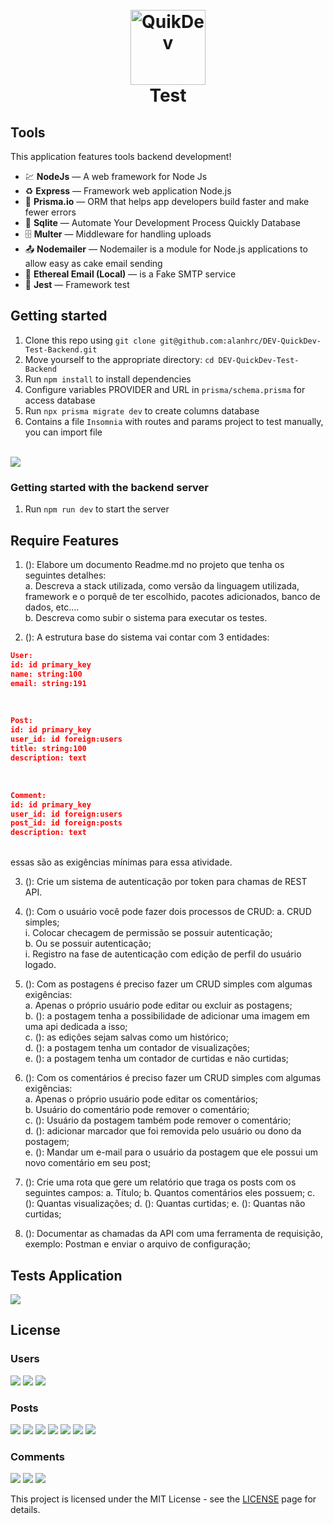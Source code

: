 <h1 align="center">
<br>
  <img src="https://quikdev.com.br/wp-content/uploads/2020/04/cropped-quikdev-logo.png" alt="QuikDev" width="120">
<br>
Test
</h1>

## Tools

This application features tools backend development!

- 💹 **NodeJs** — A web framework for Node Js
- ♻️ **Express** — Framework web application Node.js
- 📄 **Prisma.io** — ORM that helps app developers build faster and make fewer errors
- 💾 **Sqlite** — Automate Your Development Process Quickly Database
- 🗄 **Multer** — Middleware for handling uploads
- 📤 **Nodemailer** — Nodemailer is a module for Node.js applications to allow easy as cake email sending
- 📝 **Ethereal Email (Local)** — is a Fake SMTP service
- 📝 **Jest** — Framework test

## Getting started

1. Clone this repo using `git clone git@github.com:alanhrc/DEV-QuickDev-Test-Backend.git`
2. Move yourself to the appropriate directory: `cd DEV-QuickDev-Test-Backend`<br />
3. Run `npm install` to install dependencies<br />
4. Configure variables PROVIDER and URL in `prisma/schema.prisma` for access database<br />
5. Run `npx prisma migrate dev` to create columns database
6. Contains a file `Insomnia` with routes and params project to test manually, you can import file

<br />

<img src="./assets/insomnia.png" />

<br />

### Getting started with the backend server

1. Run `npm run dev` to start the server

## Require Features

1. (): Elabore um documento Readme.md no projeto que tenha os seguintes detalhes:<br />
a. Descreva a stack utilizada, como versão da linguagem utilizada, framework e o
porquê de ter escolhido, pacotes adicionados, banco de dados, etc....<br />
b. Descreva como subir o sistema para executar os testes.<br />

2. (): A estrutura base do sistema vai contar com 3 entidades:

```json
User:
id: id primary_key
name: string:100
email: string:191
```

<br />

```json
Post:
id: id primary_key
user_id: id foreign:users
title: string:100
description: text
```

<br />

```json
Comment:
id: id primary_key
user_id: id foreign:users
post_id: id foreign:posts
description: text
```

<br />
essas são as exigências mínimas para essa atividade.<br />

3. (): Crie um sistema de autenticação por token para chamas de REST API.<br />

4. (): Com o usuário você pode fazer dois processos de CRUD:
a. CRUD simples;<br />
i. Colocar checagem de permissão se possuir autenticação;<br />
b. Ou se possuir autenticação;<br />
i. Registro na fase de autenticação com edição de perfil do usuário logado.<br />

5. (): Com as postagens é preciso fazer um CRUD simples com algumas exigências:<br />
a. Apenas o próprio usuário pode editar ou excluir as postagens;<br />
b. (): a postagem tenha a possibilidade de adicionar uma imagem em uma api
dedicada a isso;<br />
c. (): as edições sejam salvas como um histórico;<br />
d. (): a postagem tenha um contador de visualizações;<br />
e. (): a postagem tenha um contador de curtidas e não curtidas;<br />

6. (): Com os comentários é preciso fazer um CRUD simples com algumas exigências:<br />
a. Apenas o próprio usuário pode editar os comentários;<br />
b. Usuário do comentário pode remover o comentário;<br />
c. (): Usuário da postagem também pode remover o comentário;<br />
d. (): adicionar marcador que foi removida pelo usuário ou dono da postagem;<br />
e. (): Mandar um e-mail para o usuário da postagem que ele possui um novo
comentário em seu post;<br />

7. (): Crie uma rota que gere um relatório que traga os posts com os seguintes campos:
a. Título;
b. Quantos comentários eles possuem;
c. (): Quantas visualizações;
d. (): Quantas curtidas;
e. (): Quantas não curtidas;

8. (): Documentar as chamadas da API com uma ferramenta de requisição, exemplo: Postman
e enviar o arquivo de configuração;

## Tests Application

<img src="./assets/coverage.png" />

<br />

## License

### Users
<img src="./assets/usersTests/createUser.png" />
<img src="./assets/usersTests/authenticateUser.png" />
<img src="./assets/usersTests/updateUser.png" />

<br />

### Posts
<img src="./assets/postsTests/createPost.png" />
<img src="./assets/postsTests/getAllPosts.png" />
<img src="./assets/postsTests/likeOrDislikePost.png" />
<img src="./assets/postsTests/updatePost.png" />
<img src="./assets/postsTests/updateViewsPost.png" />
<img src="./assets/postsTests/uploadFiles.png" />
<img src="./assets/postsTests/sendEmailReceivedPost.png" />

<br />

### Comments
<img src="./assets/commentsTests/createComment.png" />
<img src="./assets/commentsTests/removeCommentByOwner.png" />
<img src="./assets/commentsTests/updateComment.png" />

<br />

This project is licensed under the MIT License - see the [LICENSE](https://opensource.org/licenses/MIT) page for details.
